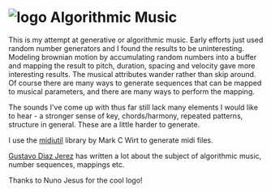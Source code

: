 

# ![logo](https://github.com/dougolson/Algorithmic-Music/logo_small.png) Algorithmic Music

This is my attempt at generative or algorithmic music. Early efforts just used random number generators and I found the results to be uninteresting. Modeling brownian motion by accumulating random numbers into a buffer and mapping the result to pitch, duration, spacing and velocity gave more interesting results. The musical attributes wander rather than skip around. Of course there are many ways to generate sequences that can be mapped to musical parameters, and there are many ways to perform the mapping. 

The sounds I've come up with thus far still lack many elements I would like to hear - a stronger sense of key, chords/harmony, repeated patterns, structure in general. These are a little harder to generate.


I use the [midiutil](https://github.com/MarkCWirt/MIDIUtil) library by Mark C Wirt to generate midi files.

[Gustavo Diaz Jerez](http://www.gustavodiazjerez.com/?page_id=54&lang=en) has written a lot about the subject of algorithmic music, number sequences, mappings etc.

Thanks to Nuno Jesus for the cool logo!